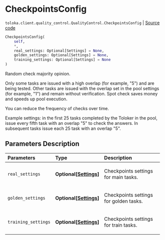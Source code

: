 # CheckpointsConfig
`toloka.client.quality_control.QualityControl.CheckpointsConfig` | [Source code](https://github.com/Toloka/toloka-kit/blob/v1.2.0.post1/src/client/quality_control.py#L75)

```python
CheckpointsConfig(
    self,
    *,
    real_settings: Optional[Settings] = None,
    golden_settings: Optional[Settings] = None,
    training_settings: Optional[Settings] = None
)
```

Random check majority opinion.


Only some tasks are issued with a high overlap (for example, "5") and are being tested.
Other tasks are issued with the overlap set in the pool settings (for example, "1") and remain without verification.
Spot check saves money and speeds up pool execution.

You can reduce the frequency of checks over time.

Example settings: in the first 25 tasks completed by the Toloker in the pool, issue every fifth task with an overlap "5"
to check the answers. In subsequent tasks issue each 25 task with an overlap "5".

## Parameters Description

| Parameters | Type | Description |
| :----------| :----| :-----------|
`real_settings`|**Optional\[[Settings](toloka.client.quality_control.QualityControl.CheckpointsConfig.Settings.md)\]**|<p>Checkpoints settings for main tasks.</p>
`golden_settings`|**Optional\[[Settings](toloka.client.quality_control.QualityControl.CheckpointsConfig.Settings.md)\]**|<p>Checkpoints settings for golden tasks.</p>
`training_settings`|**Optional\[[Settings](toloka.client.quality_control.QualityControl.CheckpointsConfig.Settings.md)\]**|<p>Checkpoints settings for train tasks.</p>
